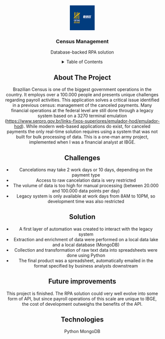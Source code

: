 
<!-- PROJECT LOGO -->
<br />
<div align="center">
  <a href="https://ibge.gov.br/">
    <img src="image/censo.png" alt="Logo" width="80" height="80">
  </a>

  <h3 align="center">Census Management</h3>

  <p align="center">
    Database-backed RPA solution 

<!-- TABLE OF CONTENTS -->
<details>
  <summary>Table of Contents</summary>
  <ol>
    <li>
      <a href="#about-the-project">About The Project</a>
    <li>
      <a href="#challenges">Challenges</a>
    </li>
    <li><a href="#solutions">Solutions</a></li>
    <li>
      <a href="#future improvements">Future improvements</a>
     </li>
     <li>
      <a href="#technologies">Technologies</a>
     </li>

  </ol>
</details>
</p>


## About The Project

Brazilian Census is one of the biggest government operations in the country. It employs over a 100.000 people and presents unique challenges regarding payroll activities. This application solves a critical issue identified in a previous census: management of the canceled payments.
Many financial operations at the federal level are still done through a legacy system based on a 3270 terminal emulation (https://www.serpro.gov.br/links-fixos-superiores/emulador-hod/emulador-hod). While modern web-based applications do exist, for canceled payments the only real-time solution requires using a system that was not built for bulk processing of data.
This is a one-man army project, implemented when I was a financial analyst at IBGE. 


## Challenges
* Cancelations may take 2 work days or 10 days, depending on the payment type 
* Access to raw cancelation data is very restricted
* The volume of data is too high for manual processing (between 20.000 and 100.000 data points per day)
* Legacy system is only available at work days from 8AM to 10PM, so development time was also restricted

## Solution
* A first layer of automation was created to interact with the legacy system
* Extraction and enrichment of data were performed on a local data lake and a local database (MongoDB)
* Collection and transformation of raw text data into spreadsheets were done using Python
* The final product was a spreadsheet, automatically emailed in the format specified by business analysts downstream

## Future improvements
This project is finished. The RPA solution could very well evolve into some form of API, but since payroll operations of this scale are unique to IBGE, the cost of development outweighs the benefits of the API. 

## Technologies
Python
MongoDB 
